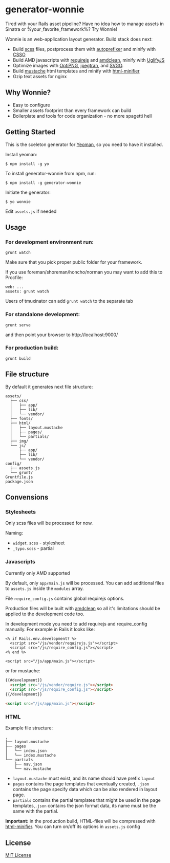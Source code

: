 # generator-wonnie

Tired with your Rails asset pipeline? Have no idea how to manage assets in Sinatra or %your_favorite_framework%? Try Wonnie!

Wonnie is an web-application layout generator. Build stack does next:

- Build [scss](http://sass-lang.com/) files, postprocess them with [autoprefixer](https://github.com/ai/autoprefixer) and minify with [CSSO](http://bem.info/tools/csso/)
- Build AMD javascripts with [requirejs](http://requirejs.org/) and [amdclean](https://github.com/gfranko/amdclean), minify with [UglifyJS](https://github.com/mishoo/UglifyJS2)
- Optimize images with [OptiPNG](http://optipng.sourceforge.net), [jpegtran](http://jpegclub.org/jpegtran/), and [SVGO](https://github.com/svg/svgo).
- Build [mustache](https://github.com/janl/mustache.js) html templates and minify with [html-minifier](http://perfectionkills.com/experimenting-with-html-minifier/)
- Gzip text assets for nginx

## Why Wonnie?

- Easy to configure
- Smaller assets footprint than every framework can build
- Boilerplate and tools for code organization - no more spagetti hell

## Getting Started

This is the sceleton generator for [Yeoman](http://yeoman.io), so you need to have it installed.

Install yeoman:

```
$ npm install -g yo
```

To install generator-wonnie from npm, run:

```
$ npm install -g generator-wonnie
```

Initiate the generator:

```
$ yo wonnie
```

Edit `assets.js` if needed

## Usage

### For development environment run:

```
grunt watch
```

Make sure that you pick proper public folder for your framework.

If you use foreman/shoreman/honcho/norman you may want to add this to Procfile:

```
web: ...
assets: grunt watch
```

Users of tmuxinator can add `grunt watch` to the separate tab

### For standalone development:

```
grunt serve
```

and then point your browser to http://localhost:9000/

### For production build:

```
grunt build
```

## File structure

By default it generates next file structure:

```
assets/
  ├── css/
  │   ├── app/
  │   ├── lib/
  │   └── vendor/
  ├── fonts/
  ├── html/
  │   ├── layout.mustache
  │   ├── pages/
  │   └── partials/
  ├── img/
  └── js/
      ├── app/
      ├── lib/
      └── vendor/
config/
  ├── assets.js
  └── grunt/
Gruntfile.js
package.json
```

## Convensions

### Stylesheets

Only scss files will be processed for now.

Naming:

- `widget.scss` - stylesheet
- `_typo.scss` - partial

### Javascripts

Currently only AMD supported

By default, only `app/main.js` will be processed. You can add additional files to `assets.js` inside the `modules` array.

File `require_config.js` contains global requirejs options.

Production files will be built with [amdclean](https://github.com/gfranko/amdclean) so all it's limitations should be applied to the development code too.

In development mode you need to add requirejs and require_config manually. For example in Rails it looks like:

```erb
<% if Rails.env.development? %>
  <script src="/js/vendor/requirejs.js"></script>
  <script src="/js/require_config.js"></script>
<% end %>

<script src="/js/app/main.js"></script>
```

or for mustache:

```html
{{#development}}
  <script src="/js/vendor/require.js"></script>
  <script src="/js/require_config.js"></script>
{{/development}}

<script src="/js/app/main.js"></script>
```

### HTML

Example file structure:

```
.
├── layout.mustache
├── pages
│   └── index.json
│   └── index.mustache
└── partials
    ├── nav.json
    └── nav.mustache
```

* `layout.mustache` must exist, and its name should have prefix `layout`
* `pages` contains the page templates that eventually created, `.json` contains the page specify data which can be also rendered in layout page.
* `partials` contains the partial templates that might be used in the page templates,`.json` contains the json format data, its name must be the same with the partial.

**Important:** in the production build, HTML-files will be compressed with [html-minifier](http://perfectionkills.com/experimenting-with-html-minifier/#options). You can turn on/off its options in `assets.js` config

## License

[MIT License](http://en.wikipedia.org/wiki/MIT_License)
